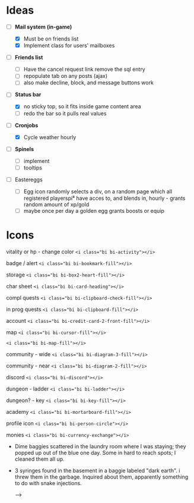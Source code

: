 # **Ideas**

* [ ] **Mail system (in-game)**

  * [X] Must be on friends list
  * [X] Implement class for users' mailboxes
* [ ] **Friends list**

  * [ ] Have the cancel request link remove the sql entry
  * [ ] repopulate tab on any posts (ajax)
  * [ ] also make decline, block, and message buttons work
* [ ] **Status bar**

  * [X] no sticky top, so it fits inside game content area
  * [ ] redo the bar so it pulls real values
* [ ] **Cronjobs**

  * [X] Cycle weather hourly
* [ ] **Spinels**

  * [ ] implement
  * [ ] tooltips

* [ ] Eastereggs
  * [ ] Egg icon randomly selects a div, on a random page which all registered
        playerspi⁸ have acces to, and blends in, hourly - grants random amount of
        xp/gold
  * [ ] maybe once per day a golden egg grants boosts or equip

# Icons

  vitality or hp - change color
`<i class="bi bi-activity"></i>`

  badge / alert
`<i class="bi bi-bookmark-fill"></i>`

  storage
`<i class="bi bi-box2-heart-fill"></i>`

  char sheet
`<i class="bi bi-card-heading"></i>`

  compl quests
`<i class="bi bi-clipboard-check-fill"></i>`

  in prog quests
`<i class="bi bi-clipboard-fill"></i>`

  account
`<i class="bi bi-credit-card-2-front-fill"></i>`

  map
`<i class="bi bi-cursor-fill"></i>`

`<i class="bi bi-map-fill"></i>`

  community - wide
`<i class="bi bi-diagram-3-fill"></i>`

  community - near
`<i class="bi bi-diagram-2-fill"></i>`

  discord
`<i class="bi bi-discord"></i>`

  dungeon - ladder
`<i class="bi bi-ladder"></i>`

  dungeon? - key
`<i class="bi bi-key-fill"></i>`

  academy
`<i class="bi bi-mortarboard-fill"></i>`

  profile icon
`<i class="bi bi-person-circle"></i>`

  monies
`<i class="bi bi-currency-exchange"></i>`

- Dime baggies scattered in the laundry room where I was staying; they popped up out of the blue one day. Some in hard to reach spots; I cleaned them all up.
- 3 syringes found in the basement in a baggie labeled "dark earth". i threw them in the garbage. Inquired about them, apparently something to do with snake injections.

  -->
